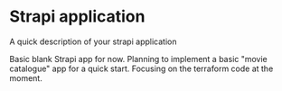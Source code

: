 # Strapi application

A quick description of your strapi application

Basic blank Strapi app for now. Planning to implement a basic "movie catalogue" app for a quick start. 
Focusing on the terraform code at the moment.
